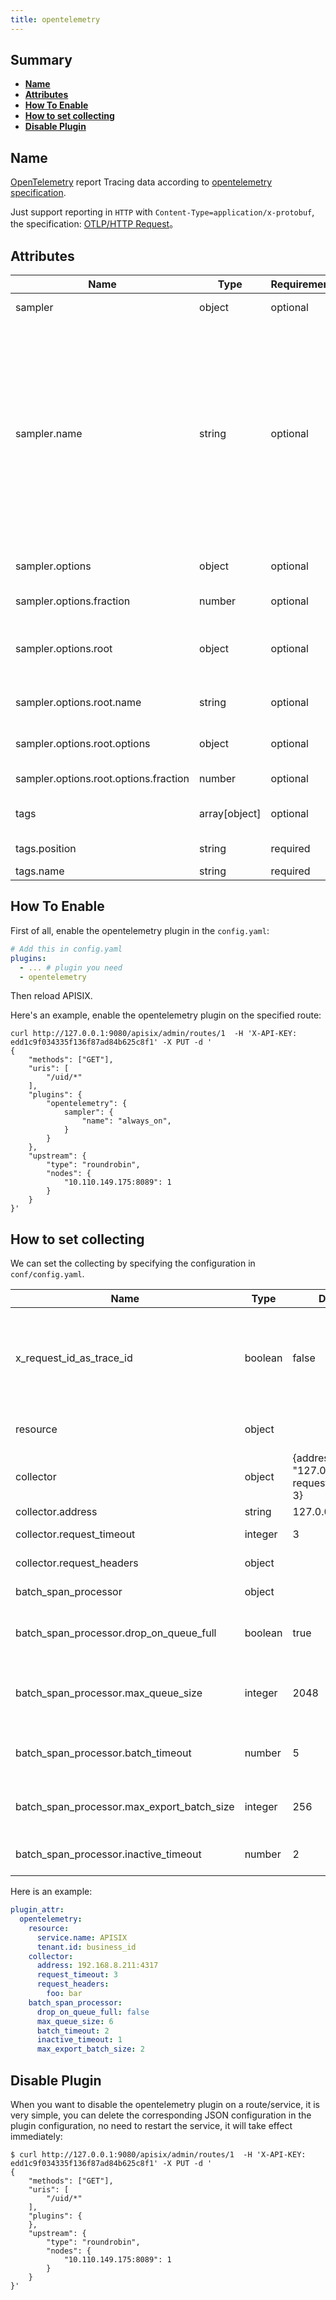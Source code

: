 ```yaml
---
title: opentelemetry
---
```


<!--
#
# Licensed to the Apache Software Foundation (ASF) under one or more
# contributor license agreements.  See the NOTICE file distributed with
# this work for additional information regarding copyright ownership.
# The ASF licenses this file to You under the Apache License, Version 2.0
# (the "License"); you may not use this file except in compliance with
# the License.  You may obtain a copy of the License at
#
#     http://www.apache.org/licenses/LICENSE-2.0
#
# Unless required by applicable law or agreed to in writing, software
# distributed under the License is distributed on an "AS IS" BASIS,
# WITHOUT WARRANTIES OR CONDITIONS OF ANY KIND, either express or implied.
# See the License for the specific language governing permissions and
# limitations under the License.
#
-->

## Summary

- [**Name**](#name)
- [**Attributes**](#attributes)
- [**How To Enable**](#how-to-enable)
- [**How to set collecting**](#how-to-set-collecting)
- [**Disable Plugin**](#disable-plugin)

## Name

[OpenTelemetry](https://opentelemetry.io/) report Tracing data according to [opentelemetry specification](https://github.com/open-telemetry/opentelemetry-specification).

Just support reporting in `HTTP` with `Content-Type=application/x-protobuf`, the specification: [OTLP/HTTP Request](https://github.com/open-telemetry/opentelemetry-specification/blob/main/specification/protocol/otlp.md#otlphttp-request)。

## Attributes

| Name         | Type   | Requirement | Default  | Valid        | Description                                                          |
| ------------ | ------ | ------ | -------- | ------------ | ----------------------------------------------------- |
| sampler | object | optional | | | sampling config
| sampler.name | string | optional | always_off | ["always_on", "always_off", "trace_id_ratio", "parent_base"] | sampling strategy，always_on：sampling all；always_off：sampling nothing；trace_id_ratio：base trace id percentage；parent_base：use parent decision, otherwise determined by root
| sampler.options | object | optional | | {fraction = 0, root = {name = "always_off"}} | sampling strategy parameters
| sampler.options.fraction | number | optional | 0 | [0, 1] | trace_id_ratio fraction
| sampler.options.root | object | optional | {name = "always_off", options = {fraction = 0}} | | parent_base root sampler
| sampler.options.root.name | string | optional | always_off | ["always_on", "always_off", "trace_id_ratio"] | sampling strategy
| sampler.options.root.options | object | optional | {fraction = 0} | | sampling strategy parameters
| sampler.options.root.options.fraction | number | optional | 0 | [0, 1] | trace_id_ratio fraction
| tags | array[object] | optional | | | append to trace span attributes
| tags.position | string | required | | ["http", "arg", "cookie"] | where variable in
| tags.name | string | required | | | variable name

## How To Enable

First of all, enable the opentelemetry plugin in the `config.yaml`:

```yaml
# Add this in config.yaml
plugins:
  - ... # plugin you need
  - opentelemetry
```

Then reload APISIX.

Here's an example, enable the opentelemetry plugin on the specified route:

```shell
curl http://127.0.0.1:9080/apisix/admin/routes/1  -H 'X-API-KEY: edd1c9f034335f136f87ad84b625c8f1' -X PUT -d '
{
    "methods": ["GET"],
    "uris": [
        "/uid/*"
    ],
    "plugins": {
        "opentelemetry": {
            sampler": {
                "name": "always_on",
            }
        }
    },
    "upstream": {
        "type": "roundrobin",
        "nodes": {
            "10.110.149.175:8089": 1
        }
    }
}'
```

## How to set collecting

We can set the collecting by specifying the configuration in `conf/config.yaml`.

| Name         | Type   | Default  | Description                                                          |
| ------------ | ------ | -------- | ----------------------------------------------------- |
| x_request_id_as_trace_id | boolean | false | use current request id as new TraceID, you should make sure the request id is match regex pattern: `[0-9a-f]{32}`|
| resource | object |   | additional [resource](https://github.com/open-telemetry/opentelemetry-specification/blob/main/specification/resource/sdk.md) append to trace |
| collector | object | {address = "127.0.0.1:4317", request_timeout = 3} | otlp collector |
| collector.address | string | 127.0.0.1:4317 | collector address |
| collector.request_timeout | integer | 3 | report request timeout |
| collector.request_headers | object |  | report request http headers |
| batch_span_processor | object |  | trace span processor |
| batch_span_processor.drop_on_queue_full | boolean | true | drop span when queue is full, otherwise force process batches |
| batch_span_processor.max_queue_size | integer | 2048 | maximum queue size to buffer spans for delayed processing |
| batch_span_processor.batch_timeout | number | 5 | maximum duration(second) for constructing a batch |
| batch_span_processor.max_export_batch_size | integer | 256 | maximum number of spans to process in a single batch |
| batch_span_processor.inactive_timeout | number | 2 | timer interval for processing batches |

Here is an example:

```yaml
plugin_attr:
  opentelemetry:
    resource:
      service.name: APISIX
      tenant.id: business_id
    collector:
      address: 192.168.8.211:4317
      request_timeout: 3
      request_headers:
        foo: bar
    batch_span_processor:
      drop_on_queue_full: false
      max_queue_size: 6
      batch_timeout: 2
      inactive_timeout: 1
      max_export_batch_size: 2
```

## Disable Plugin

When you want to disable the opentelemetry plugin on a route/service, it is very simple,
you can delete the corresponding JSON configuration in the plugin configuration,
no need to restart the service, it will take effect immediately:

```shell
$ curl http://127.0.0.1:9080/apisix/admin/routes/1  -H 'X-API-KEY: edd1c9f034335f136f87ad84b625c8f1' -X PUT -d '
{
    "methods": ["GET"],
    "uris": [
        "/uid/*"
    ],
    "plugins": {
    },
    "upstream": {
        "type": "roundrobin",
        "nodes": {
            "10.110.149.175:8089": 1
        }
    }
}'
```
